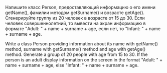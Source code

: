 Напишите класс Person, предоставляющий информацию о его имени 
getName(), фамилии методом getSurname() и возрасте getAge(). 
Сгенерируйте группу из 20 человек в возрасте от 15 до 30. 
Если человек совершеннолетний, то вывести на экран информацию 
в формате "Adult: " + name + surname + age, если нет, 
то "Infant: " + name + surname + age.

Write a class Person providing information about its name
with getName() method, surname with getSurname() method 
and age with getAge() method.
Generate a group of 20 people with age from 15 to 30.
If the person is an adult display information on the screen 
in the format "Adult: " + name + surname + age,
else "Infant: " + name + surname + age.